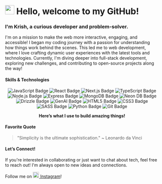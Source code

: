 <h1><img src="https://media.giphy.com/media/3o6Zt9kAlklroYdbQ4/giphy.gif" width="30"/> Hello, welcome to my GitHub!</h1>

<h3>I'm Krish, a curious developer and problem-solver.</h3>

<p>I'm on a mission to make the web more interactive, engaging, and accessible! I began my coding journey with a passion for understanding how things work behind the scenes. This led me to web development, where I love crafting dynamic user experiences with the latest tools and technologies. Currently, I'm diving deeper into full-stack development, exploring new challenges, and contributing to open-source projects along the way!</p>

<h4>Skills & Technologies</h4>

<p align="center">
  <img src="https://img.shields.io/badge/JavaScript-F7DF1E?style=for-the-badge&logo=javascript&logoColor=black" alt="JavaScript Badge"/>
  <img src="https://img.shields.io/badge/React-61DAFB?style=for-the-badge&logo=react&logoColor=black" alt="React Badge"/>
  <img src="https://img.shields.io/badge/Next.js-000000?style=for-the-badge&logo=nextdotjs&logoColor=white" alt="Next.js Badge"/>
  <img src="https://img.shields.io/badge/TypeScript-007ACC?style=for-the-badge&logo=typescript&logoColor=white" alt="TypeScript Badge"/>
  <img src="https://img.shields.io/badge/Node.js-339933?style=for-the-badge&logo=node.js&logoColor=white" alt="Node.js Badge"/>
  <img src="https://img.shields.io/badge/Express-000000?style=for-the-badge&logo=express&logoColor=white" alt="Express Badge"/>
  <img src="https://img.shields.io/badge/MongoDB-47A248?style=for-the-badge&logo=mongodb&logoColor=white" alt="MongoDB Badge"/>
  <img src="https://img.shields.io/badge/Neon_DB-ff0000?style=for-the-badge&logo=neon&logoColor=white" alt="Neon DB Badge"/>
  <img src="https://img.shields.io/badge/Drizzle-35A4FF?style=for-the-badge&logo=drizzle&logoColor=white" alt="Drizzle Badge"/>
  <img src="https://img.shields.io/badge/GenAI-5B6F58?style=for-the-badge&logo=genai&logoColor=white" alt="GenAI Badge"/>
  <img src="https://img.shields.io/badge/HTML5-E34F26?style=for-the-badge&logo=html5&logoColor=white" alt="HTML5 Badge"/>
  <img src="https://img.shields.io/badge/CSS3-1572B6?style=for-the-badge&logo=css3&logoColor=white" alt="CSS3 Badge"/>
  <img src="https://img.shields.io/badge/SASS-C69DFF?style=for-the-badge&logo=sass&logoColor=white" alt="SASS Badge"/>
  <img src="https://img.shields.io/badge/Python-3776AB?style=for-the-badge&logo=python&logoColor=white" alt="Python Badge"/>
  <img src="https://img.shields.io/badge/Git-F05032?style=for-the-badge&logo=git&logoColor=white" alt="Git Badge"/>
</p>

<p align="center">
  <b>Here’s what I use to build amazing things!</b>
</p>

<h4>Favorite Quote</h4>

> "Simplicity is the ultimate sophistication." ~ Leonardo da Vinci

<h4>Let’s Connect!</h4>
<p>If you're interested in collaborating or just want to chat about tech, feel free to reach out! I'm always open to new ideas and connections.</p>

<p>Follow me on <a href="https://www.instagram.com/krishpint0" target="_blank"><img src="https://upload.wikimedia.org/wikipedia/commons/a/a5/Instagram_icon.png" width="20" height="20"/> Instagram</a>!</p>
